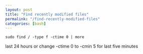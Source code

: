 ```yaml
---
layout: post
title: "Find recently modified files"
permalink: "/find-recently-modified-files"
categories: [bash]
---
```


    sudo find / -type f -ctime 0 | more

last 24 hours or change -ctime 0 to -cmin 5 for last five minutes
